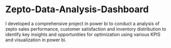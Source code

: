 # Zepto-Data-Analysis-Dashboard
I developed a comprehensive project in power bi to conduct a analysis of zepto sales performance, customer satisfaction and inventory distribution to identify key insights and opportunities for optimization using various KPIS and visualization in power bi.
